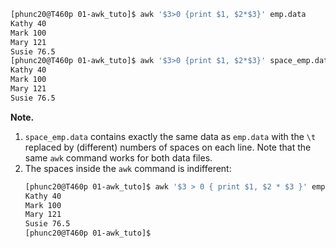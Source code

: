 

```bash
[phunc20@T460p 01-awk_tuto]$ awk '$3>0 {print $1, $2*$3}' emp.data
Kathy 40
Mark 100
Mary 121
Susie 76.5
[phunc20@T460p 01-awk_tuto]$ awk '$3>0 {print $1, $2*$3}' space_emp.data
Kathy 40
Mark 100
Mary 121
Susie 76.5
```
**Note.**
1. `space_emp.data` contains exactly the same data as `emp.data` with the `\t` replaced by
   (different) numbers of spaces on each line. Note that the same `awk` command works
   for both data files.
1. The spaces inside the `awk` command is indifferent:
   ```bash
   [phunc20@T460p 01-awk_tuto]$ awk '$3 > 0 { print $1, $2 * $3 }' emp.data
   Kathy 40
   Mark 100
   Mary 121
   Susie 76.5
   [phunc20@T460p 01-awk_tuto]$
   ```
